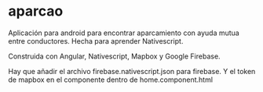 # aparcao
Aplicación para android para encontrar aparcamiento con ayuda mutua entre conductores. Hecha para aprender Nativescript.

Construida con Angular, Nativescript, Mapbox y Google Firebase.

Hay que añadir el archivo firebase.nativescript.json para firebase.
Y el token de mapbox en el componente <Mapbox></Mapbox> dentro de home.component.html
